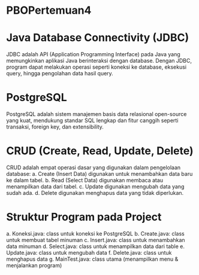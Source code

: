 # PBOPertemuan4
# Java Database Connectivity (JDBC)
JDBC adalah API (Application Programming Interface) pada Java yang memungkinkan aplikasi Java berinteraksi dengan database. Dengan JDBC, program dapat melakukan operasi seperti koneksi ke database, eksekusi query, hingga pengolahan data hasil query.
# PostgreSQL 
PostgreSQL adalah sistem manajemen basis data relasional open-source yang kuat, mendukung standar SQL lengkap dan fitur canggih seperti transaksi, foreign key, dan extensibility.
# CRUD (Create, Read, Update, Delete)
CRUD adalah empat operasi dasar yang digunakan dalam pengelolaan database:
a.	Create (Insert Data) digunakan untuk menambahkan data baru ke dalam tabel.
b.	Read (Select Data) digunakan membaca atau menampilkan data dari tabel.
c.	Update digunakan  mengubah data yang sudah ada.
d.	Delete digunakan menghapus data yang tidak diperlukan.
# Struktur Program pada Project
a.	Koneksi.java: class untuk koneksi ke PostgreSQL
b.	Create.java: class untuk membuat tabel minuman 
c.	Insert.java: class untuk menambahkan data minuman
d.	Select.java: class untuk menampilkan data dari table
e.	Update.java: class untuk mengubah data
f.	Delete.java: class untuk menghapus data
g.	MainTest.java: class utama (menampilkan menu & menjalankan program)


